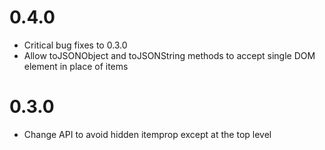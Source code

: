 # 0.4.0
- Critical bug fixes to 0.3.0
- Allow toJSONObject and toJSONString methods to accept single DOM element in place of items

# 0.3.0
- Change API to avoid hidden itemprop except at the top level
